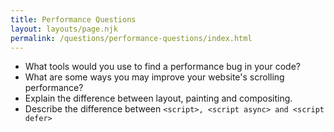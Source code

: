 ```yaml
---
title: Performance Questions
layout: layouts/page.njk
permalink: /questions/performance-questions/index.html
---
```


* What tools would you use to find a performance bug in your code?
* What are some ways you may improve your website's scrolling performance?
* Explain the difference between layout, painting and compositing.
* Describe the difference between ```<script>, <script async> and <script defer>```
